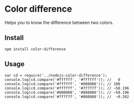 # Color difference

Helps you to know the difference between two colors.

## Install

    npm install color-difference

## Usage

    var cd = require('../nodejs-color-difference');
    console.log(cd.compare('#ffffff', '#ffffff')); //   0
    console.log(cd.compare('#ffffff', '#000000')); // 100
    console.log(cd.compare('#ffffff', '#7f7f7f')); // ~50.196
    console.log(cd.compare('#000000', '#808080')); // ~50.196
    console.log(cd.compare('#7f7f7f', '#808080')); //  ~0.392


